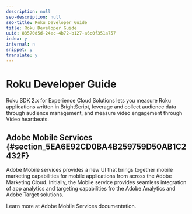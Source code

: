 ```yaml
---
description: null
seo-description: null
seo-title: Roku Developer Guide
title: Roku Developer Guide
uuid: 83570d5d-24ec-4b72-b127-a6c0f351a757
index: y
internal: n
snippet: y
translate: y
---
```


# Roku Developer Guide

Roku SDK 2.x for Experience Cloud Solutions lets you measure Roku applications written in BrightScript, leverage and collect audience data through audience management, and measure video engagement through Video heartbeats. 

## Adobe Mobile Services {#section_5EA6E92CD0BA4B259759D50AB1C2432F}

Adobe Mobile services provides a new UI that brings together mobile marketing capabilities for mobile applications from across the Adobe Marketing Cloud. Initially, the Mobile service provides seamless integration of app analytics and targeting capabilities fro the Adobe Analytics and Adobe Target solutions. 

Learn more at Adobe Mobile Services documentation. 
